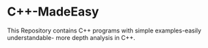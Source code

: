 # C++-MadeEasy
This Repository contains C++ programs with simple examples-easily understandable- more depth analysis in C++.